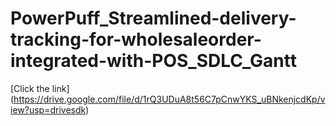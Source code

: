 # PowerPuff_Streamlined-delivery-tracking-for-wholesaleorder-integrated-with-POS_SDLC_Gantt
[Click the link] (https://drive.google.com/file/d/1rQ3UDuA8t56C7pCnwYKS_uBNkenjcdKp/view?usp=drivesdk)
